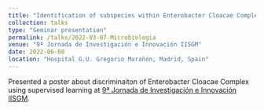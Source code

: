 ```yaml
---
title: "Identification of subspecies within Enterobacter Cloacae Complex by MALDI-TOF MS and Machine Learning"
collection: talks
type: "Seminar presentation"
permalink: /talks/2022-03-07-Microbiologia
venue: "9ª Jornada de Investigación e Innovación IISGM"
date: 2022-06-08
location: "Hospital G.U. Gregorio Marañón, Madrid, Spain"
---
```

Presented a poster about discriminaiton of Enterobacter Cloacae Complex using supervised learning at [9ª Jornada de Investigación e Innovación IISGM](https://www.cursosyeventosiisgm.com/).
